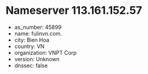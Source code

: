 # Nameserver 113.161.152.57

* as_number: 45899
* name: fulinvn.com.
* city: Bien Hoa
* country: VN
* organization: VNPT Corp
* version: Unknown
* dnssec: false
